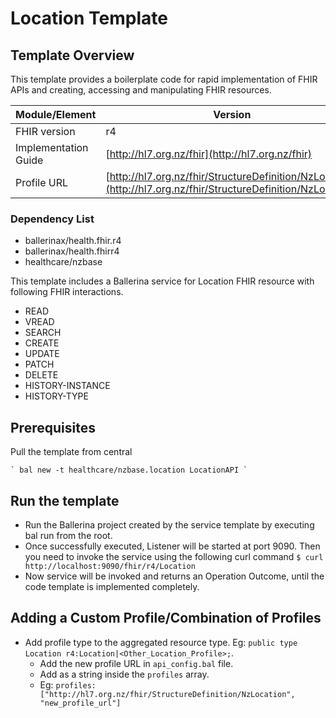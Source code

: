 # Location Template

## Template Overview

This template provides a boilerplate code for rapid implementation of FHIR APIs and creating, accessing and manipulating FHIR resources.

| Module/Element       | Version |
| -------------------- | ------- |
| FHIR version         | r4 |
| Implementation Guide | [http://hl7.org.nz/fhir](http://hl7.org.nz/fhir) |
| Profile URL          |[http://hl7.org.nz/fhir/StructureDefinition/NzLocation](http://hl7.org.nz/fhir/StructureDefinition/NzLocation)|

### Dependency List

- ballerinax/health.fhir.r4
- ballerinax/health.fhirr4
- healthcare/nzbase

This template includes a Ballerina service for Location FHIR resource with following FHIR interactions.
- READ
- VREAD
- SEARCH
- CREATE
- UPDATE
- PATCH
- DELETE
- HISTORY-INSTANCE
- HISTORY-TYPE

## Prerequisites

Pull the template from central

    ` bal new -t healthcare/nzbase.location LocationAPI `

## Run the template

- Run the Ballerina project created by the service template by executing bal run from the root.
- Once successfully executed, Listener will be started at port 9090. Then you need to invoke the service using the following curl command
    ` $ curl http://localhost:9090/fhir/r4/Location `
- Now service will be invoked and returns an Operation Outcome, until the code template is implemented completely.

## Adding a Custom Profile/Combination of Profiles

- Add profile type to the aggregated resource type. Eg: `public type Location r4:Location|<Other_Location_Profile>;`.
    - Add the new profile URL in `api_config.bal` file.
    - Add as a string inside the `profiles` array.
    - Eg: `profiles: ["http://hl7.org.nz/fhir/StructureDefinition/NzLocation", "new_profile_url"]`
